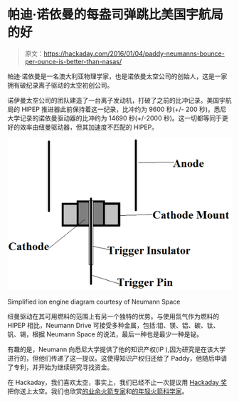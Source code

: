 # 帕迪·诺依曼的每盎司弹跳比美国宇航局的好

> 原文：<https://hackaday.com/2016/01/04/paddy-neumanns-bounce-per-ounce-is-better-than-nasas/>

帕迪·诺依曼是一名澳大利亚物理学家，也是诺依曼太空公司的创始人，这是一家拥有破纪录离子驱动的太空初创公司。

诺伊曼太空公司的团队建造了一台离子发动机，打破了之前的比冲记录。美国宇航局的 HIPEP 推进器此前保持着这一纪录，比冲约为 9600 秒(+/- 200 秒)。悉尼大学记录的诺依曼驱动器的比冲约为 14690 秒(+/-2000 秒)。这一切都等同于更好的效率由纽曼驱动器，但其加速度不匹配的 HIPEP。

[![CathodeGraphic](img/ddb6d6ee222c8213181415a2fd8103b9.png)](https://hackaday.com/wp-content/uploads/2016/01/cathodegraphic.png)

Simplified ion engine diagram courtesy of Neumann Space

纽曼驱动在其可用燃料的范围上有另一个独特的优势。与使用氙气作为燃料的 HIPEP 相比，Neumann Drive 可接受多种金属，包括:钼、镁、铝、碳、钛、钒、锡，根据 Neumann Space 的说法，最后一种也是最少一种是铋。

有趣的是，Neumann 向悉尼大学提供了他的知识产权(IP ),因为研究是在该大学进行的，但他们传递了这一提议。这使得知识产权归还给了 Paddy，他随后申请了专利，并开始为继续研究寻找资金。

在 Hackaday，我们喜欢太空，事实上，我们已经不止一次提议用 [Hackaday 奖](https://hackaday.io/prize)把你送上太空。我们也欣赏[的业余火箭专家](http://hackaday.com/2015/10/12/dare-to-fly-live-coverage-of-a-50km-rocket-launch/)和[的年轻火箭科学家](http://hackaday.com/2015/10/27/youre-never-too-young-to-be-a-rocket-scientist/)。
